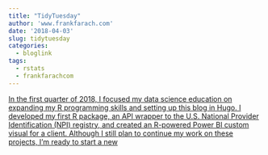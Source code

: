 ```yaml
---
title: "TidyTuesday"
author: 'www.frankfarach.com'
date: '2018-04-03'
slug: tidytuesday
categories:
  - bloglink
tags:
  - rstats
  - frankfarachcom
---
```


[In the first quarter of 2018, I focused my data science education on expanding my R programming skills and setting up this blog in Hugo. I developed my first R package, an API wrapper to the U.S. National Provider Identification (NPI) registry, and created an R-powered Power BI custom visual for a client. Although I still plan to continue my work on these projects, I’m ready to start a new<i class="fas fa-external-link-alt"></i>](http://www.frankfarach.com/post/tidytuesday-my-4-hour-challenge/)

